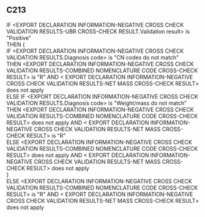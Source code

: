 ## C213
IF &lt;EXPORT DECLARATION INFORMATION-NEGATIVE CROSS CHECK VALIDATION RESULTS-UBR CROSS-CHECK RESULT.Validation result&gt; is "Positive"   
THEN {   
IF &lt;EXPORT DECLARATION INFORMATION-NEGATIVE CROSS CHECK VALIDATION RESULTS.Diagnosis code&gt; is "CN codes do not match"   
THEN &lt;EXPORT DECLARATION INFORMATION-NEGATIVE CROSS CHECK VALIDATION RESULTS-COMBINED NOMENCLATURE CODE CROSS-CHECK RESULT&gt; is "R" AND &lt; EXPORT DECLARATION INFORMATION-NEGATIVE CROSS CHECK VALIDATION RESULTS-NET MASS CROSS-CHECK RESULT&gt; does not apply   
ELSE IF &lt;EXPORT DECLARATION INFORMATION-NEGATIVE CROSS CHECK VALIDATION RESULTS.Diagnosis code&gt; is "Weight/mass do not match"   
THEN &lt;EXPORT DECLARATION INFORMATION-NEGATIVE CROSS CHECK VALIDATION RESULTS-COMBINED NOMENCLATURE CODE CROSS-CHECK RESULT&gt; does not apply AND &lt; EXPORT DECLARATION INFORMATION-NEGATIVE CROSS CHECK VALIDATION RESULTS-NET MASS CROSS-CHECK RESULT&gt; is "R"   
ELSE &lt;EXPORT DECLARATION INFORMATION-NEGATIVE CROSS CHECK VALIDATION RESULTS-COMBINED NOMENCLATURE CODE CROSS-CHECK RESULT&gt; does not apply AND &lt; EXPORT DECLARATION INFORMATION-NEGATIVE CROSS CHECK VALIDATION RESULTS-NET MASS CROSS-CHECK RESULT&gt; does not apply   
}   
ELSE &lt;EXPORT DECLARATION INFORMATION-NEGATIVE CROSS CHECK VALIDATION RESULTS-COMBINED NOMENCLATURE CODE CROSS-CHECK RESULT&gt; is "R" AND &lt; EXPORT DECLARATION INFORMATION-NEGATIVE CROSS CHECK VALIDATION RESULTS-NET MASS CROSS-CHECK RESULT&gt; does not apply
